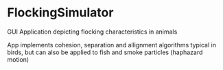 # FlockingSimulator
GUI Application depicting flocking characteristics in animals

App implements cohesion, separation and allignment algorithms typical in birds, but can also be applied to fish and smoke particles (haphazard motion)
